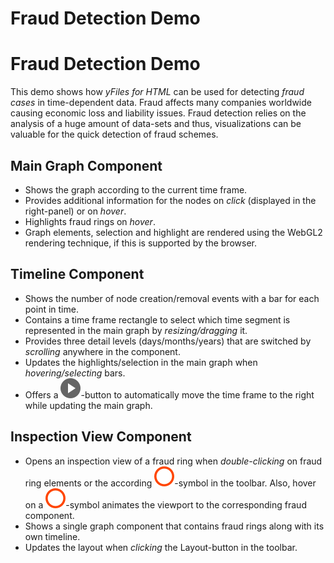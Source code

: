 <!--
 //////////////////////////////////////////////////////////////////////////////
 // @license
 // This file is part of yFiles for HTML 2.6.
 // Use is subject to license terms.
 //
 // Copyright (c) 2000-2024 by yWorks GmbH, Vor dem Kreuzberg 28,
 // 72070 Tuebingen, Germany. All rights reserved.
 //
 //////////////////////////////////////////////////////////////////////////////
-->
# Fraud Detection Demo

# Fraud Detection Demo

This demo shows how _yFiles for HTML_ can be used for detecting _fraud cases_ in time-dependent data. Fraud affects many companies worldwide causing economic loss and liability issues. Fraud detection relies on the analysis of a huge amount of data-sets and thus, visualizations can be valuable for the quick detection of fraud schemes.

## Main Graph Component

- Shows the graph according to the current time frame.
- Provides additional information for the nodes on _click_ (displayed in the right-panel) or on _hover_.
- Highlights fraud rings on _hover_.
- Graph elements, selection and highlight are rendered using the WebGL2 rendering technique, if this is supported by the browser.

## Timeline Component

- Shows the number of node creation/removal events with a bar for each point in time.
- Contains a time frame rectangle to select which time segment is represented in the main graph by _resizing/dragging_ it.
- Provides three detail levels (days/months/years) that are switched by _scrolling_ anywhere in the component.
- Updates the highlights/selection in the main graph when _hovering/selecting_ bars.
- Offers a ![play](timeline/icons/play.svg)\-button to automatically move the time frame to the right while updating the main graph.

## Inspection View Component

- Opens an inspection view of a fraud ring when _double-clicking_ on fraud ring elements or the according ![fraud warning](resources/icons/fraud-warning.svg)\-symbol in the toolbar. Also, hover on a ![fraud warning](resources/icons/fraud-warning.svg)\-symbol animates the viewport to the corresponding fraud component.
- Shows a single graph component that contains fraud rings along with its own timeline.
- Updates the layout when _clicking_ the Layout-button in the toolbar.
